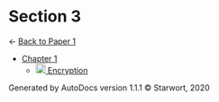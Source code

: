 <style>img{height:18px;margin-bottom:-3px}</style>
# Section 3

← [Back to Paper 1](..)

- [Chapter 1](chapter_1/index.html)
  - [![MD file](https://img.icons8.com/windows/512/4a90e2/regular-document.png) Encryption](chapter_1/encryption.html)

Generated by AutoDocs version 1.1.1 © Starwort, 2020
